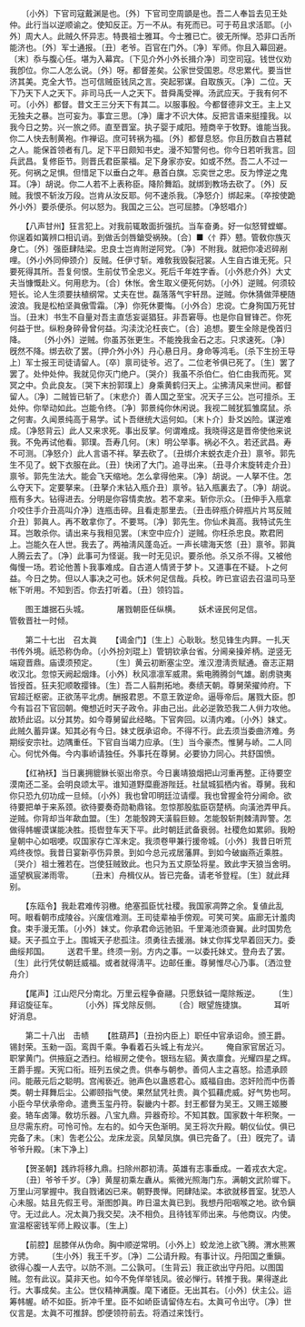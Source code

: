 <!-- { "loadSidebar": true } -->
　　〔小外〕下官司寇戴渊是也。〔外〕下官司空周顗是也。吾二人奉旨去见王处仲。此行当以逆顺谕之。使知反正。万一不从。有死而已。可于苟且求活耶。〔小外〕周大人。此贼久怀异志。特畏祖士雅耳。今士雅已亡。彼无所惮。恐非口舌所能济也。〔外〕军士通报。〔丑〕老爷。百官在门外。〔净〕军师。你且入幕回避。〔末〕忝与腹心任。堪为入幕宾。〔下见介外小外长揖介净〕司空司寇。钱世仪劝我卽位。你二人怎么说。〔外〕呀。都督差矣。公家世受国恩。尽忠累代。要当世济其美。克全大节。岂可信贼臣钱凤之言。突起邪谋。自取族灭。〔净〕二位。天下乃天下人之天下。非司马氏一人之天下。昔舜禹受禅。汤武应天。于我有何不可。〔小外〕都督。昔文王三分天下有其二。以服事殷。今都督德非文王。主上又无独夫之暴。岂可妄为。事宜三思。〔净〕庸才不识大体。反把言语来挺撞我。以我今日之势。兴一旅之师。直至晋室。执子婴于咸阳。殪商辛于牧野。谁能当我。你二人快去制黄袍。作禅诏。庶可转祸为福。〔外〕都督息怒。你且历数自古篡弑之人。能保首领者有几。足下平日颇知书史。漫不知警何也。你今日若听我言。回兵武昌。复修臣节。则晋氏君臣蒙福。足下身家亦安。如或不然。吾二人不过一死。何祸之足惧。但惜足下以垂白之年。悬首白旗。忘奕世之忠。反为悖逆之鬼耳。〔净〕胡说。你二人若不上表称臣。降阶舞蹈。就绑到教场去砍了。〔外〕反贼。我恨不斩汝万段。岂肯从汝反耶。何不速杀我。〔净怒介〕绑起来。〔卒按使跪外小外〕要杀便杀。何以怒为。我国之三公。岂可屈膝。〔净怒唱介〕 

　　【八声甘州】狂言犯上。对我前辄敢面折强抗。当车奋勇。好一似怒臂螳螂。你逞着如簧辨口相讥诮。到做舌剑唇鎗受祸殃。〔合〕■〈忄莽〉戆。管敎你族灭身亡。〔外〕强臣肆陆梁。忠良士岂肯附逆阿党。〔净〕不附我。就把你凌迟碎剐哩。〔外小外同伸颈介〕反贼。任伊寸斩。难敎我毁裂冠裳。人生自古谁无死。只要死得其所。吾复何恨。生前仗节全忠义。死后千年姓字香。〔小外悲介外〕大丈夫当慷慨赴义。何用悲为。〔合〕休怅。舍生取义便死何妨。〔小外〕逆贼。何须较短长。论人生须要扶植纲常。丈夫在世。磊落落气宇轩昂。逆贼。你休猜做萍梗随波浪。我是松柏坚眞傲雪霜。〔净〕你死休要悔。〔小外合〕忠谠。亡身狥国万死甘当。〔丑末〕书生不自量对吾主直恁妄诞猖狂。非吾窘辱。也是你自冒锋芒。你死何益于世。纵粉身碎骨曾何益。沟渎沈沦枉丧亡。〔合〕追想。要生全除是俛首归降。 
　　〔外小外〕逆贼。你虽苏张更生。不能挽我金石之志。只求速死。〔净〕旣然不降。绑去砍了罢。〔押介外小外〕丹心悬日月。身命等鸿毛。〔杀下生扮王导上〕军士报王司徒请留人。〔卒〕禀司徒爷。迟了。二位老爷俱已死了。〔生〕罢了罢了。处仲处仲。我就见你灭门绝户。〔哭介〕我虽不杀伯仁。伯仁由我而死。冥冥之中。负此良友。〔哭下末扮郭璞上〕身乘黄鹤归天上。尘拂淸风来世间。都督留人。〔净〕二贼皆已斩了。〔末悲介〕善人国之至宝。况天子三公。岂可擅杀。王处仲。你举动如此。岂能令终。〔净〕郭景纯你休闲说。我视二贼犹狐雏腐鼠。杀之何害。久闻景纯高于易学。试卜吾继统大运何如。〔末卜介〕卦爻凶险。谋逆难成。〔净怒背云〕此人又来求死。事出反掌。何谓难成。我晓得这是晋帝使他来说我。不免再试他看。郭璞。吾寿几何。〔末〕明公举事。祸必不久。若还武昌。寿不可测。〔净怒介〕此人言语不祥。拏去砍了。〔丑绑介末蜕衣走介丑〕禀爷。郭先生不见了。蜕下衣服在此。〔丑〕快闭了大门。追寻出来。〔丑寻介末旋转走介丑〕禀爷。郭先生法大。能会飞天缩地。怎么拿得他来。〔净〕胡说。一人拏不住。怎么夺天下。定要拏来。〔丑拏介末钻入甁介丑〕禀爷。钻入甁裏去了。〔净〕胡说。甁有多大。钻得进去。分明是你容情卖放。若不拿来。斩你示众。〔丑伸手入甁拿介咬住手介丑高叫介净〕连甁击碎。且看走那里去。〔丑击碎甁介碎甁片片骂反贼介丑〕郭眞人。再不敢拿你了。不要骂。〔净〕郭先生。你仙术眞高。我特试先生耳。岂敢杀你。请出来与我相见罢。〔末空中应介〕逆贼。你枉杀忠良。欺君罔上。岂能久在人世。我去了。两袖淸风蓬岛近。一声长啸海天悠〔丑〕禀爷。郭眞人腾云去了。〔净〕此事可为怪诞。我一时无见识。要杀他。杀又杀不得。又被他侮慢一场。若论他蓍卜我事难成。自古道人情贤于梦卜。又道事在不疑。卜之何益。今日之势。但以人事决之可也。妖术何足信哉。兵校。昨已宣诏去召温司马至帐下听用。不知到否。你去打听着。〔丑〕领钧旨。 

　　图王雄据石头城。　　　　屠戮朝臣任纵横。 
　　妖术诬民何足信。　　　　管敎晋社一时倾。 

　　第二十七出　召太眞 
　　【谒金门】〔生上〕心耿耿。愁见锋生内屛。一扎天书传外境。祇恐称伪命。〔小外扮刘琨上〕管钥钦承台省。分阃亲操斧柄。逆竖无端窥晋鼎。庙谟须预定。 
　　〔生〕黄云初断塞尘空。淮汉澄淸贡赋通。奋志正期收汉北。忽惊天阙起烟烽。〔小外〕秋风凛凛军威肃。紫电腾腾剑气雄。剧虏骁夷皆授首。狂夫犯顺敢撄锋。〔生〕吾二人翦荆拓地。奏绩天朝。尊舅荣擢帅府。下官超迁枢密。正欲荡平北虏。酬报君恩。不意王敦逆命。逼辱帝后。屠戮大臣。卽今有旨召下官回朝。俺想近时天子政令。非由己出。此必逆敦恐我二人倂力攻他。故矫此诏。以分其势。如今尊舅留此经略。下官奔回。以淸内难。〔小外〕妹丈。此贼久蓄异谋。知其必有今日。妹丈旣承诏命。不得不行。此去须当委曲济难。务期绥安宗社。边隅重任。下官自当竭力应承。〔生〕当今豪杰。惟舅与峤。二人同心。何忧外侮。今内事峤请独任。外事托在尊舅。必要协力同心。共舒国愤。 

　　【红衲袄】当日裏拥貔貅长驱出帝京。今日裏靖狼烟把山河重再整。正待要空漠南还二圣。会明良颂太平。谁知道野糜鹿游陛廷。社鼠城狐栖内省。尊舅。我和你只恐九仞功成一旦倾。〔小外〕我也曾叩明廷泣请缨。我也曾握金符分阃命。欲待要把单于来系颈。欲待要奏奇勋勒鼎铭。忽惊那股肱臣窃楚柄。向潢池弄甲兵。逆贼。你背却当年歃血盟。〔生〕怎能彀跨天潢翦巨鲸。怎能彀斩荆棘淸跸警。怎做得帏幄谟谋能决胜。揽辔登车天下平。此时朝廷武备衰弱。社稷危如累卵。我盼皇朝中心如咽哽。叹国家存亡浑未定。我须卷甲兼行援帝城。〔小外〕我昔日听荒鸡终夜惊。我昔日宴新亭伤异景。到如今总元戎居藩屛。到如今破幽燕近乘胜。〔哭介〕祖士雅若在。岂使狂贼致此。也只为五丈原坠将星。致此孛天狼当舍明。遥望枫宸涕雨零。 
　　〔丑末〕舟楫仪从。皆已完备。请老爷登程。〔生〕就此拜别。 

　　【东瓯令】我赴君难传羽檄。绝塞孤臣忧社稷。我国家凋弊之余。复値此乱呵。眼看朝市成陵谷。兴废信难测。王司徒辈袖手傍观。可笑可笑。庙廊无计羞肉食。束手漫无策。〔小外〕妹丈。你承君命远驰驲。千里渑池须奋翼。此时国势危疑。天子孤立于上。围城天子悲孤注。须勇往去援溺。妹丈你挥戈早着回天力。委曲绥邦国。 
　　送君千里。终须一别。方内之事。一以委托妹丈。登舟去了罢。〔生〕此行凭仗朝廷威福。或者就得淸平。边邮任重。尊舅惟尽心乃事。〔洒泣登舟介〕 

　　【尾声】江山咫尺分南北。万里云程争奋翮。只愿鈇钺一麾除叛逆。 
　　〔生〕拜诏旋征车。　　　　〔小外〕挥戈除反侧。 
　　〔合〕眼望旌捷旗。　　　　耳听好消息。 

　　第二十八出　击帻 
　　【胜葫芦】〔丑扮内臣上〕职任中官承诏命。颁王爵。锡封荣。玉勑一函。鸾舆千乘。争看着石头城上有龙兴。 
　　俺自家官居近习。职掌黄门。供掖庭之洒扫。给椒房之使令。银珰左貂。黄衣廪食。光耀四星之辉。王爵手握。天宪口衔。班列五侯之贵。供奉与朝参。善伺人主之喜怒。拾遗承顾问。能蔽元后之聪明。宫闱亵近。驰声色以蛊惑君心。威福自由。恣奸险而中伤善类。朝士拜舞后尘。公卿颐指气使。果然鼠凭社贵。眞个狐藉虎威。好气势也呵。小臣今早伏承帝命。遣赉玉玺丹符。裂畿内十郡。封王都督为吴王。又赐王姬媵妾。辂车卤簿。敎坊乐器。八宝九鼎。异器奇珍。不知其数。国家数十年积聚。一旦尽需东府。可怜可怜。左右的。如今天色渐明。吴王将次升殿。朝仪仙仗。俱已完备了未。〔末〕吿老公公。龙床龙衮。凤辇凤旗。俱已完备了。〔丑〕旣完了。请爷爷升殿。〔末下净上〕 

　　【贺圣朝】践祚将移九鼎。扫除州郡初淸。英雄有志事垂成。一着戎衣大定。 
　　〔丑〕爷爷千岁。〔净〕黄屋初乘左纛从。紫微光照海门东。满朝文武阶墀下。万里山河掌握中。我自戮诸凶已来。朝野畏惮。罔肆陆梁。本欲就移晋室。犹恐人心未服。姑且先假王号。渐图卽眞。昨日温太眞已到。我想丹阳咽喉之地。欲令鎭守。无过此人。况太眞乃我交契。决不相负。且待钱军师出来。与他商议。内使。宣温枢密钱军师上殿议事。〔生上〕 

　　【前腔】屈膝佯从伪命。胸中顺逆常明。〔小外上〕蛟龙池上欲飞腾。渭水熊罴方骋。 
　　〔生小外〕我王千岁。〔净〕二公请升殿。有事计议。丹阳国之重鎭。欲得心腹一人去守。以防不测。二公孰可。〔生背云〕我正欲出守丹阳。以图国贼。忽有此议。莫非天也。如今不免佯举钱凤。彼必惮行。转推于我。果得遂此行。大事成矣。主公。世仪精神满腹。麾下诸臣。无出其右。〔小外〕伏主公。运筹帏幄。峤不如臣。折冲千里。臣不如峤臣请留侍左右。太眞可令出守。〔净〕世仪言是。太眞不可推辞。卽便领符前去。将酒过来饯行。 

